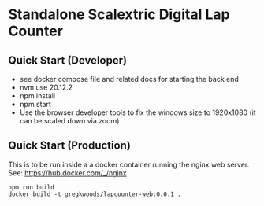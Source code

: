 # Standalone Scalextric Digital Lap Counter

## Quick Start (Developer)

* see docker compose file and related docs for starting the back end
* nvm use 20.12.2
* npm install
* npm start
* Use the browser developer tools to fix the windows size to 1920x1080 (it can be scaled down via zoom)

## Quick Start (Production)

This is to be run inside a a docker container running the nginx web server.
See: https://hub.docker.com/_/nginx
```
npm run build
docker build -t gregkwoods/lapcounter-web:0.0.1 .

```
